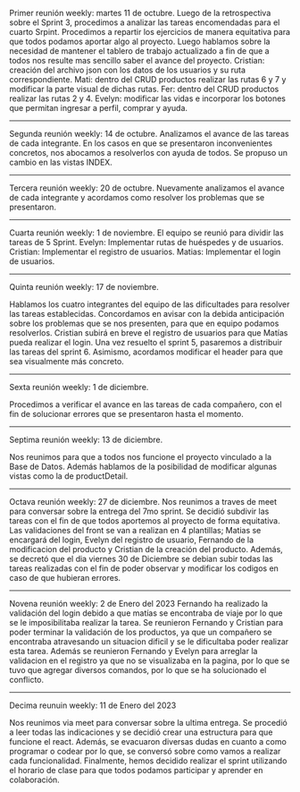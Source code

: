 
Primer reunión weekly: martes 11 de octubre.
Luego de la retrospectiva sobre el Sprint 3, procedimos a analizar las tareas encomendadas para el cuarto Srpint. 
Procedimos a repartir los ejercicios de manera equitativa para que todos podamos aportar algo al proyecto.
Luego hablamos sobre la necesidad de mantener el tablero de trabajo actualizado a fin de que a todos nos resulte mas sencillo saber el avance del proyecto.
Cristian: creación del archivo json con los datos de los usuarios y su ruta correspondiente.
Mati: dentro del CRUD productos realizar las rutas 6 y 7 y modificar la parte visual de dichas rutas.
Fer: dentro del CRUD productos realizar las rutas 2 y 4.
Evelyn: modificar las vidas e incorporar los botones que permitan ingresar a perfil, comprar y ayuda.

---------------------------------------------------------------------------------------------------------


Segunda reunión weekly: 14 de octubre.
Analizamos el avance de las tareas de cada integrante.
En los casos en que se presentaron inconvenientes concretos, nos abocamos a resolverlos con ayuda de todos.
Se propuso un cambio en las vistas INDEX.


--------------------------------------------------------------------------------------------------------

Tercera reunión weekly: 20 de octubre.
Nuevamente analizamos el avance de cada integrante y acordamos como resolver los problemas que se presentaron.


--------------------------------------------------------------------------------------------------------

Cuarta reunión weekly: 1 de noviembre.
El equipo se reunió para dividir las tareas de 5 Sprint.
Evelyn: Implementar rutas de huéspedes y de usuarios.
Cristian: Implementar el registro de usuarios.
Matias: Implementar el login de usuarios.

--------------------------------------------------------------------------------------------------------

Quinta reunión weekly: 17 de noviembre.

Hablamos los cuatro integrantes del equipo de las dificultades para resolver las tareas establecidas. 
Concordamos en avisar con la debida anticipación sobre los problemas que se nos presenten, para que en equipo podamos resolverlos.
Cristian subirá en breve el registro de usuarios para que Matías pueda realizar el login.
Una vez resuelto el sprint 5, pasaremos a distribuir las tareas del sprint 6. 
Asimismo, acordamos modificar el header para que sea visualmente más concreto. 

--------------------------------------------------------------------------------------------------------

Sexta reunión weekly: 1 de diciembre.

Procedimos a verificar el avance en las tareas de cada compañero, con el fin de solucionar errores que se presentaron hasta el momento.

--------------------------------------------------------------------------------------------------------

Septima reunión weekly: 13 de diciembre.

Nos reunimos para que a todos nos funcione el proyecto vinculado a la Base de Datos. Además hablamos de la posibilidad de modificar algunas vistas como la de productDetail.

-------------------------------------------------------------------------------------------------------

Octava reunión weekly: 27 de diciembre. 
Nos reunimos a traves de meet para conversar sobre la entrega del 7mo sprint. Se decidió subdivir las tareas con el fin de que todos aportemos al proyecto de forma equitativa. Las validaciones del front se van a realizan en 4 plantillas; Matias se encargará del login, Evelyn  del registro de usuario, Fernando de la modificacion del producto y Cristian de la creación del producto. Además, se decretó que el dia viernes 30 de Diciembre se debian subir todas las tareas realizadas con el fin de poder observar y modificar los codigos en caso de que hubieran errores.

--------------------------------------------------------------------------------------------------------

Novena reunión weekly: 2 de Enero del 2023
Fernando ha realizado la validación del login debido a que matías se encontraba de viaje por lo que se le imposibilitaba realizar la tarea.
Se reunieron Fernando y Cristian para poder terminar la validación de los productos, ya que un compañero se encontraba atravesando un situacion dificil y se le dificultaba poder realizar esta tarea. 
Además se reunieron Fernando y Evelyn para arreglar la validacion en el registro ya que no se visualizaba en la pagina, por lo que se tuvo que agregar diversos comandos, por lo que se ha solucionado el conflicto. 

--------------------------------------------------------------------------------------------------------

Decima reunuin weekly: 11 de Enero del 2023

Nos reunimos via meet para conversar sobre la ultima entrega. Se procedió a leer todas las indicaciones y se decidió crear una estructura para que funcione el react. Además, se evacuaron diversas dudas en cuanto a como programar o codear por lo que, se conversó sobre como vamos a realizar cada funcionalidad. 
Finalmente, hemos decidido realizar el sprint utilizando el horario de clase para que todos podamos participar y aprender en colaboración. 



